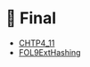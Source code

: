 # 📅 Final

<!--YPackage.YGitbookIntegration-tarafından-otomatik-oluşturulmuştur-->

- [CHTP4_11](CHTP4_11.pdf)
- [FOL9ExtHashing](FOL9ExtHashing.pdf)

<!--YPackage.YGitbookIntegration-tarafından-otomatik-oluşturulmuştur-->
